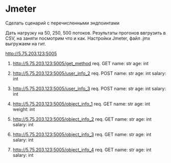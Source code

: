 # Jmeter
Сделать сценарий с перечисленными эндпоинтами

Дать нагрузку на 50, 250, 500 потоков.
Результаты прогонов ввгрузить в CSV, на заняти посмотрим что и как.
Настройки Jmeter, файл .jmx выгружаем на гит.

http://5.75.203.123:5005

1) http://5.75.203.123:5005/get_method
req.
GET
name: str
age: int


3) http://5.75.203.123:5005/user_info_2
req.
POST
name: str
age: int
salary: int


4) http://5.75.203.123:5005/user_info_3
req.
POST
name: str
age: int
salary: int

5) http://5.75.203.123:5005/object_info_1
req.
GET
name: str
age: int
weight: int

6) http://5.75.203.123:5005/object_info_2
req.
GET
name: str
age: int
salary: int

7) http://5.75.203.123:5005/object_info_3
req.
GET
name: str
age: int
salary: int

8) http://5.75.203.123:5005/object_info_4
req.
GET
name: str
age: int
salary: int
